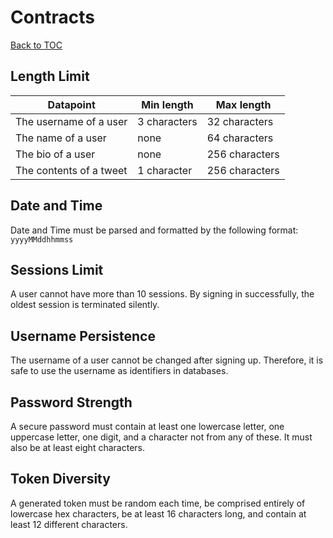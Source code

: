 # Contracts

[Back to TOC](toc.md)

## Length Limit

| Datapoint               | Min length   | Max length     |
| ----------------------- | ------------ | -------------- |
| The username of a user  | 3 characters | 32 characters  |
| The name of a user      | none         | 64 characters  |
| The bio of a user       | none         | 256 characters |
| The contents of a tweet | 1 character  | 256 characters |

## Date and Time

Date and Time must be parsed and formatted by the following format: `yyyyMMddhhmmss`

## Sessions Limit

A user cannot have more than 10 sessions. By signing in successfully, the oldest session is terminated silently.

## Username Persistence

The username of a user cannot be changed after signing up. Therefore, it is safe to use the username as identifiers in databases.

## Password Strength

A secure password must contain at least one lowercase letter, one uppercase letter, one digit, and a character not from any of these. It must also be at least eight characters.

## Token Diversity

A generated token must be random each time, be comprised entirely of lowercase hex characters, be at least 16 characters long, and contain at least 12 different characters.
